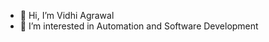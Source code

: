 - 👋 Hi, I’m Vidhi Agrawal
- 👀 I’m interested in Automation and Software Development
<!---
poserror/poserror is a ✨ special ✨ repository because its `README.md` (this file) appears on your GitHub profile.
You can click the Preview link to take a look at your changes.
--->
